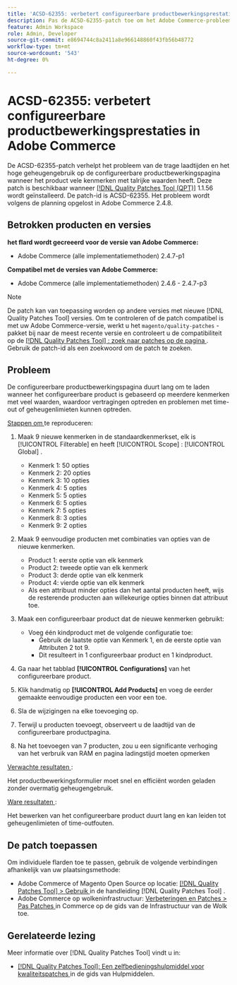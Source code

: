 ```yaml
---
title: 'ACSD-62355: verbetert configureerbare productbewerkingsprestaties in Adobe Commerce'
description: Pas de ACSD-62355-patch toe om het Adobe Commerce-probleem op te lossen, waarbij de configureerbare pagina voor productbewerking langzaam wordt geladen wanneer het product is gebaseerd op talrijke kenmerken met veel waarden.
feature: Admin Workspace
role: Admin, Developer
source-git-commit: e8694744c8a2411a8e966148860f43fb56b48772
workflow-type: tm+mt
source-wordcount: '543'
ht-degree: 0%

---
```


# ACSD-62355: verbetert configureerbare productbewerkingsprestaties in Adobe Commerce

De ACSD-62355-patch verhelpt het probleem van de trage laadtijden en het hoge geheugengebruik op de configureerbare productbewerkingspagina wanneer het product vele kenmerken met talrijke waarden heeft. Deze patch is beschikbaar wanneer [[!DNL Quality Patches Tool (QPT)]](/help/tools/quality-patches-tool/quality-patches-tool-to-self-serve-quality-patches.md) 1.1.56 wordt geïnstalleerd. De patch-id is ACSD-62355. Het probleem wordt volgens de planning opgelost in Adobe Commerce 2.4.8.

## Betrokken producten en versies

**het flard wordt gecreeerd voor de versie van Adobe Commerce:**

* Adobe Commerce (alle implementatiemethoden) 2.4.7-p1

**Compatibel met de versies van Adobe Commerce:**

* Adobe Commerce (alle implementatiemethoden) 2.4.6 - 2.4.7-p3

>[!NOTE]
>
>De patch kan van toepassing worden op andere versies met nieuwe [!DNL Quality Patches Tool] versies. Om te controleren of de patch compatibel is met uw Adobe Commerce-versie, werkt u het `magento/quality-patches` -pakket bij naar de meest recente versie en controleert u de compatibiliteit op de [[!DNL Quality Patches Tool] : zoek naar patches op de pagina ](https://experienceleague.adobe.com/tools/commerce-quality-patches/index.html) . Gebruik de patch-id als een zoekwoord om de patch te zoeken.

## Probleem

De configureerbare productbewerkingspagina duurt lang om te laden wanneer het configureerbare product is gebaseerd op meerdere kenmerken met veel waarden, waardoor vertragingen optreden en problemen met time-out of geheugenlimieten kunnen optreden.

<u> Stappen om </u> te reproduceren:

1. Maak 9 nieuwe kenmerken in de standaardkenmerkset, elk is [!UICONTROL Filterable] en heeft [!UICONTROL Scope] : [!UICONTROL Global] .
   * Kenmerk 1: 50 opties
   * Kenmerk 2: 20 opties
   * Kenmerk 3: 10 opties
   * Kenmerk 4: 5 opties
   * Kenmerk 5: 5 opties
   * Kenmerk 6: 5 opties
   * Kenmerk 7: 5 opties
   * Kenmerk 8: 3 opties
   * Kenmerk 9: 2 opties

1. Maak 9 eenvoudige producten met combinaties van opties van de nieuwe kenmerken.
   * Product 1: eerste optie van elk kenmerk
   * Product 2: tweede optie van elk kenmerk
   * Product 3: derde optie van elk kenmerk
   * Product 4: vierde optie van elk kenmerk
   * Als een attribuut minder opties dan het aantal producten heeft, wijs de resterende producten aan willekeurige opties binnen dat attribuut toe.

1. Maak een configureerbaar product dat de nieuwe kenmerken gebruikt:
   * Voeg één kindproduct met de volgende configuratie toe:
      * Gebruik de laatste optie van Kenmerk 1, en de eerste optie van Attributen 2 tot 9.
      * Dit resulteert in 1 configureerbaar product en 1 kindproduct.
1. Ga naar het tabblad **[!UICONTROL Configurations]** van het configureerbare product.
1. Klik handmatig op **[!UICONTROL Add Products]** en voeg de eerder gemaakte eenvoudige producten een voor een toe.
1. Sla de wijzigingen na elke toevoeging op.
1. Terwijl u producten toevoegt, observeert u de laadtijd van de configureerbare productpagina.
1. Na het toevoegen van 7 producten, zou u een significante verhoging van het verbruik van RAM en pagina ladingstijd moeten opmerken

<u> Verwachte resultaten </u>:

Het productbewerkingsformulier moet snel en efficiënt worden geladen zonder overmatig geheugengebruik.

<u> Ware resultaten </u>:

Het bewerken van het configureerbare product duurt lang en kan leiden tot geheugenlimieten of time-outfouten.

## De patch toepassen

Om individuele flarden toe te passen, gebruik de volgende verbindingen afhankelijk van uw plaatsingsmethode:

* Adobe Commerce of Magento Open Source op locatie: [[!DNL Quality Patches Tool]  > Gebruik ](/help/tools/quality-patches-tool/usage.md) in de handleiding [!DNL Quality Patches Tool] .
* Adobe Commerce op wolkeninfrastructuur: [ Verbeteringen en Patches > Pas Patches ](https://experienceleague.adobe.com/docs/commerce-cloud-service/user-guide/develop/upgrade/apply-patches.html) in Commerce op de gids van de Infrastructuur van de Wolk toe.

## Gerelateerde lezing

Meer informatie over [!DNL Quality Patches Tool] vindt u in:

* [[!DNL Quality Patches Tool]: Een zelfbedieningshulpmiddel voor kwaliteitspatches ](/help/tools/quality-patches-tool/quality-patches-tool-to-self-serve-quality-patches.md) in de gids van Hulpmiddelen.
